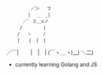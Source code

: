 
             ／＞　 フ
            | 　_　_| 
          ／` ミ＿xノ 
         /　　　　 |
        /　 ヽ　　 ﾉ
        │　　|　|　|
／￣|　　 |　|　|
(￣ヽ＿_ヽ_)__)
＼二)
 
- currently learning Golang and JS
